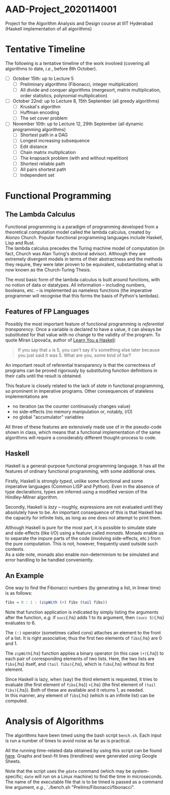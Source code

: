# AAD-Project_2020114001
Project for the Algorithm Analysis and Design course at IIIT Hyderabad (Haskell implementation of all algorithms)

# Tentative Timeline
The following is a tentative timeline of the work involved (covering all algorithms to date, *i.e.*, before 8th October).  

- [ ] October 15th: up to Lecture 5
    - [ ] Preliminary algorithms (Fibonacci, integer multiplication)
    - [ ] All divide and conquer algorithms (mergesort, matrix multiplication, order statistics, polynomial multiplication)
- [ ] October 22nd: up to Lecture 8, 15th September (all greedy algorithms)
    - [ ] Kruskal's algorithm
    - [ ] Huffman encoding
    - [ ] The set cover problem
- [ ] November 10th: up to Lecture 12, 29th September (all dynamic programming algorithms)
    - [ ] Shortest path in a DAG
    - [ ] Longest increasing subsequence
    - [ ] Edit distance
    - [ ] Chain matrix multiplication
    - [ ] The knapsack problem (with and without repetition)
    - [ ] Shortest reliable path
    - [ ] All pairs shortest path
    - [ ] Independent set

# Functional Programming
## The Lambda Calculus
Functional programming is a paradigm of programming developed from a theoretical computation model called the lambda calculus, created by Alonzo Church. Popular functional programming languages include Haskell, Lisp and Rust.  
The lambda calculus precedes the Turing machine model of computation (in fact, Church was Alan Turing's doctoral advisor). Although they are extremely divergent models in terms of their abstractness and the methods they require, they were later proven to be equivalent, substantiating what is now known as the Church-Turing Thesis.  

The most basic form of the lambda calculus is built around functions, with no notion of data or datatypes. All information – including numbers, booleans, etc. – is implemented as nameless functions (the imperative programmer will recognise that this forms the basis of Python's lambdas).

## Features of FP Languages
Possibly the most important feature of functional programming is *referential transparency*. Once a variable is declared to have a value, it can always be substituted for that value with no change to the validity of the program. To quote Miran Lipovača, author of [Learn You a Haskell](http://learnyouahaskell.com):  

> If you say that `a` is 5, you can't say it's something else later because you just said it was 5. What are you, some kind of liar?

An important result of referential transparency is that the correctness of programs can be proved rigorously by substituting function definitions in their calls until the result is obtained.  

This feature is closely related to the lack of *state* in functional programming, so prominent in imperative programs. Other consequences of stateless implementations are

* no iteration (as the counter continuously changes value)
* no side-effects (no memory manipulation or, notably, I/O)
* no global "accumulator" variables

All three of these features are extensively made use of in the pseudo-code shown in class, which means that a functional implementation of the same algorithms will require a considerably different thought-process to code.

## Haskell
Haskell is a general-purpose functional programming language. It has all the features of ordinary functional programming, with some additional ones.  

Firstly, Haskell is *strongly typed*, unlike some functional and some imperative languages (Common LISP and Python). Even in the absence of type declarations, types are inferred using a modified version of the Hindley-Milner algorithm.  

Secondly, Haskell is *lazy* – roughly, expressions are not evaluated until they absolutely have to be. An important consequence of this is that Haskell has the capacity for infinite lists, as long as one does not attempt to print them.  

Although Haskell is pure for the most part, it is possible to simulate state and side-effects (like I/O) using a feature called *monads*. Monads enable us to separate the impure parts of the code (involving side-effects, etc.) from the pure computation. This is not, however, frequently used outside such contexts.  
As a side note, monads also enable non-determinism to be simulated and error handling to be handled conveniently.

## An Example
One way to find the Fibonacci numbers (by generating a list, in linear time) is as follows:
```hs
fibs = 0 : 1 : (zipWith (+) fibs (tail fibs))
```

Note that function application is indicated by simply listing the arguments after the function, *e.g.* if `succ`{.hs} adds 1 to its argument, then `(succ 5)`{.hs} evaluates to 6.  

The `(:)` operator (sometimes called *cons*) attaches an element to the front of a list. It is right associative; thus the first two elements of `fibs`{.hs} are 0 and 1.  

The `zipWith`{.hs} function applies a binary operator (in this case `(+)`{.hs}) to each pair of corresponding elements of two lists. Here, the two lists are `fibs`{.hs} itself, and `(tail fibs)`{.hs}, which is `fibs`{.hs} without its first element.  

Since Haskell is lazy, when (say) the third element is requested, it tries to evaluate (the first element of `fibs`{.hs}) `+`{.hs} (the first element of `(tail fibs)`{.hs}). Both of these are available and it returns 1, as needed.  
In this manner, any element of `fibs`{.hs} (which is an infinite list) can be computed.

# Analysis of Algorithms
The algorithms have been timed using the bash script `bench.sh`. Each input is run a number of times to avoid noise as far as is practical.  

All the running time-related data obtained by using this script can be found [here](https://docs.google.com/spreadsheets/d/1Bw8u3r5KfDKLQmdH42RP8ePQ1ZesS4npszL40DaJ9t4/edit#gid=0). Graphs and best-fit lines (trendlines) were generated using Google Sheets.  

Note that the script uses the `gdate` command (which may be system-specific; `date` will run on a Linux machine) to find the time in microseconds. The name of the executable file that is to be timed is passed as a command line argument, *e.g.*, `./bench.sh "Prelims/Fibonacci/fibonacci".
